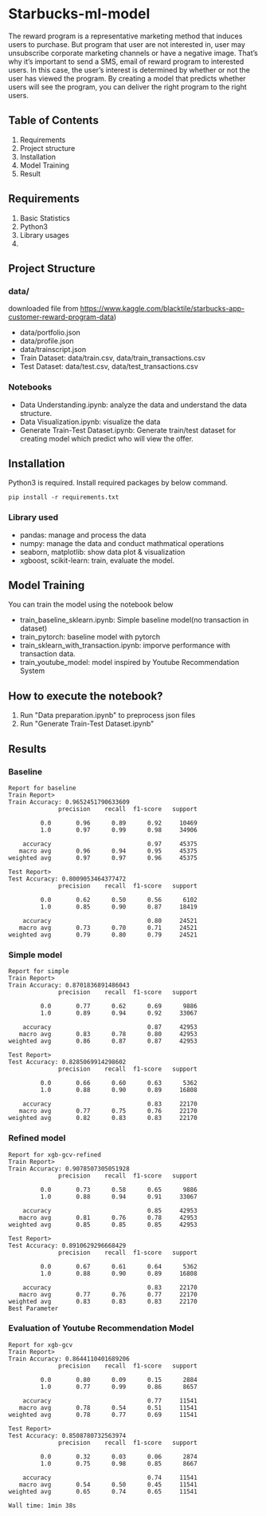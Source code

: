 
# Starbucks-ml-model
The reward program is a representative marketing method that induces users to purchase. But program that user are not interested in, user may unsubscribe corporate marketing channels or have a negative image. That’s why it’s important to send a SMS, email of reward program to interested users. In this case, the user’s interest is determined by whether or not the user has viewed the program. By creating a model that predicts whether users will see the program, you can deliver the right program to the right users.

## Table of Contents
1. Requirements
1. Project structure
1. Installation
1. Model Training
1. Result


## Requirements
1. Basic Statistics
1. Python3
1. Library usages
1.



## Project Structure
### data/ 
downloaded file from https://www.kaggle.com/blacktile/starbucks-app-customer-reward-program-data)
- data/portfolio.json
- data/profile.json
- data/trainscript.json
- Train Dataset: data/train.csv, data/train_transactions.csv
- Test Dataset: data/test.csv, data/test_transactions.csv

### Notebooks
- Data Understanding.ipynb: analyze the data and understand the data structure.
- Data Visualization.ipynb: visualize the data
- Generate Train-Test Dataset.ipynb: Generate train/test dataset for creating model which predict who will view the offer. 

## Installation
Python3 is required. Install required packages by below command.
```
pip install -r requirements.txt
```

### Library used
- pandas: manage and process the data 
- numpy: manage the data and conduct mathmatical operations
- seaborn, matplotlib: show data plot & visualization
- xgboost, scikit-learn: train, evaluate the model.

## Model Training
You can train the model using the notebook below

- train_baseline_sklearn.ipynb: Simple baseline model(no transaction in dataset)
- train_pytorch: baseline model with pytorch
- train_sklearn_with_transaction.ipynb: imporve performance with transaction data.
- train_youtube_model: model inspired by Youtube Recommendation System


## How to execute the notebook?
1. Run "Data preparation.ipynb" to preprocess json files
1. Run "Generate Train-Test Dataset.ipynb" 

## Results
### Baseline
```
Report for baseline
Train Report>
Train Accuracy: 0.9652451790633609
              precision    recall  f1-score   support

         0.0       0.96      0.89      0.92     10469
         1.0       0.97      0.99      0.98     34906

    accuracy                           0.97     45375
   macro avg       0.96      0.94      0.95     45375
weighted avg       0.97      0.97      0.96     45375

Test Report>
Test Accuracy: 0.8009053464377472
              precision    recall  f1-score   support

         0.0       0.62      0.50      0.56      6102
         1.0       0.85      0.90      0.87     18419

    accuracy                           0.80     24521
   macro avg       0.73      0.70      0.71     24521
weighted avg       0.79      0.80      0.79     24521
```

### Simple model
```
Report for simple
Train Report>
Train Accuracy: 0.8701836891486043
              precision    recall  f1-score   support

         0.0       0.77      0.62      0.69      9886
         1.0       0.89      0.94      0.92     33067

    accuracy                           0.87     42953
   macro avg       0.83      0.78      0.80     42953
weighted avg       0.86      0.87      0.87     42953

Test Report>
Test Accuracy: 0.8285069914298602
              precision    recall  f1-score   support

         0.0       0.66      0.60      0.63      5362
         1.0       0.88      0.90      0.89     16808

    accuracy                           0.83     22170
   macro avg       0.77      0.75      0.76     22170
weighted avg       0.82      0.83      0.83     22170
```

### Refined model
```
Report for xgb-gcv-refined
Train Report>
Train Accuracy: 0.9078507305051928
              precision    recall  f1-score   support

         0.0       0.73      0.58      0.65      9886
         1.0       0.88      0.94      0.91     33067

    accuracy                           0.85     42953
   macro avg       0.81      0.76      0.78     42953
weighted avg       0.85      0.85      0.85     42953

Test Report>
Test Accuracy: 0.8910629296668429
              precision    recall  f1-score   support

         0.0       0.67      0.61      0.64      5362
         1.0       0.88      0.90      0.89     16808

    accuracy                           0.83     22170
   macro avg       0.77      0.76      0.77     22170
weighted avg       0.83      0.83      0.83     22170
Best Parameter
```

### Evaluation of Youtube Recommendation Model
```
Report for xgb-gcv
Train Report>
Train Accuracy: 0.8644110401689206
              precision    recall  f1-score   support

         0.0       0.80      0.09      0.15      2884
         1.0       0.77      0.99      0.86      8657

    accuracy                           0.77     11541
   macro avg       0.78      0.54      0.51     11541
weighted avg       0.78      0.77      0.69     11541

Test Report>
Test Accuracy: 0.8508780732563974
              precision    recall  f1-score   support

         0.0       0.32      0.03      0.06      2874
         1.0       0.75      0.98      0.85      8667

    accuracy                           0.74     11541
   macro avg       0.54      0.50      0.45     11541
weighted avg       0.65      0.74      0.65     11541

Wall time: 1min 38s
```